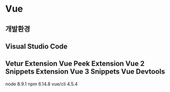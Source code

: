 # Vue

## 개발환경

Visual Studio Code
----
Vetur Extension
Vue Peek Extension
Vue 2 Snippets Extension
Vue 3 Snippets
Vue Devtools
----
node 8.9.1
npm 6.14.8
vue/cli 4.5.4

